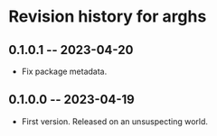 # Revision history for arghs

## 0.1.0.1 -- 2023-04-20

* Fix package metadata.

## 0.1.0.0 -- 2023-04-19

* First version. Released on an unsuspecting world.
